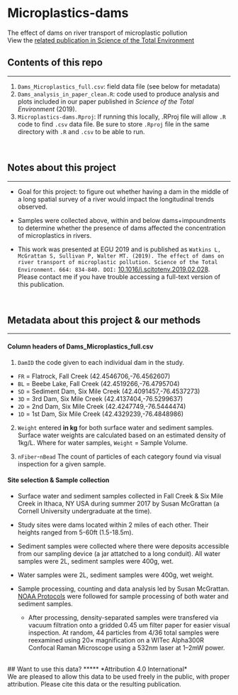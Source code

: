 # Microplastics-dams
The effect of dams on river transport of microplastic pollution    
View the [related publication in Science of the Total Environment](https://doi.org/10.1016/j.scitotenv.2019.02.028)
      
## Contents of this repo
*****
1. `Dams_Microplastics_full.csv`: field data file (see below for metadata) <br>
2. `Dams_analysis_in_paper_clean.R`: code used to produce analysis and plots included in our paper published in *Science of the Total Environment* (2019). <br>
3. `Microplastics-dams.Rproj`: If running this locally, .RProj file will allow `.R` code to find `.csv` data file. Be sure to store `.Rproj` file in the same directory with `.R` and `.csv` to be able to run.
<br>
    
## Notes about this project
*****
* Goal for this project: to figure out whether having a dam in the middle of a long spatial survey of a river would impact the longitudinal trends observed.
    
* Samples were collected above, within and below dams+impoundments to determine whether the presence of dams affected the concentration of microplastics in rivers.
    
* This work was presented at EGU 2019 and is published as `Watkins L, McGrattan S, Sullivan P, Walter MT. (2019). The effect of dams on river transport of microplastic pollution. Science of the Total Environment. 664: 834-840. DOI:` [10.1016/j.scitotenv.2019.02.028](https://doi.org/10.1016/j.scitotenv.2019.02.028). Please contact me if you have trouble accessing a full-text version of this publication.
<br>
    
## Metadata about this project & our methods
*****
        
#### Column headers of Dams_Microplastics_full.csv   

1. `DamID` the code given to each individual dam in the study.    
+ `FR` = Flatrock, Fall Creek (42.4546706,-76.4562607)    
+ `BL` = Beebe Lake, Fall Creek (42.4519266,-76.4795704)     
+ `SD` = Sediment Dam, Six Mile Creek (42.4091457,-76.4537273)    
+ `3D` = 3rd Dam, Six Mile Creek (42.4137404,-76.5299637)     
+ `2D` = 2nd Dam, Six Mile Creek (42.4247749,-76.5444474)     
+ `1D` = 1st Dam, Six Mile Creek (42.4329239,-76.4848986)
     
2. `Weight` entered **in kg** for both surface water and sediment samples. Surface water weights are calculated based on an estimated density of 1kg/L. Where for water samples, `Weight` = Sample Volume.
     
3. `nFiber`-`nBead` The count of particles of each category found via visual inspection for a given sample.

#### Site selection & Sample collection <br>
* Surface water and sediment samples collected in Fall Creek & Six Mile Creek in Ithaca, NY USA during summer 2017 by Susan McGrattan (a Cornell University undergraduate at the time).
    
* Study sites were dams located within 2 miles of each other. Their heights ranged from 5-60ft (1.5-18.5m).
    
* Sediment samples were collected where there were deposits accessible from our sampling device (a jar attatched to a long conduit). All water samples were 2L, sediment samples were 400g, wet.
    
* Water samples were 2L, sediment samples were 400g, wet weight. 
    
* Sample processing, counting and data analysis led by Susan McGrattan. [NOAA Protocols](https://marinedebris.noaa.gov/sites/default/files/publications-files/noaa_microplastics_methods_manual.pdf) were followed for sample processing of both water and sediment samples.     
  + After processing, density-separated samples were transfered via vacuum filtration onto a gridded 0.45 um filter paper for easier visual inspection. At random, 44 particles from 4/36 total samples were reexamined using 20× magnification on a WITec Alpha300R Confocal Raman Microscope using a 532nm laser at 1–2mW power.
    
<br>
## Want to use this data?
*****    
*Attribution 4.0 International*<br>
We are pleased to allow this data to be used freely in the public, with proper attribution. Please cite this data or the resulting publication.

